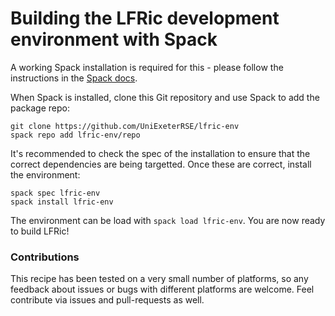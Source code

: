 # Building the LFRic development environment with Spack

A working Spack installation is required for this - please follow the instructions in the [Spack docs](https://spack-tutorial.readthedocs.io/en/latest/tutorial_basics.html#installing-spack).

When Spack is installed, clone this Git repository and use Spack to add the package repo:
```shell
git clone https://github.com/UniExeterRSE/lfric-env
spack repo add lfric-env/repo
```

It's recommended to check the spec of the installation to ensure that the correct dependencies are being targetted. Once these are correct, install the environment:
``` shell
spack spec lfric-env
spack install lfric-env
```

The environment can be load with ```spack load lfric-env```. You are now ready to build LFRic!

### Contributions
This recipe has been tested on a very small number of platforms, so any feedback about issues or bugs with different platforms are welcome. Feel contribute via issues and pull-requests as well.

